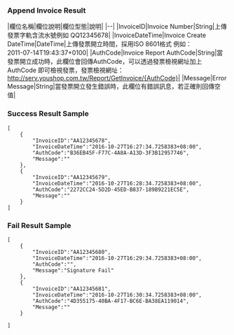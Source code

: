 ### Append Invoice Result

|欄位名稱|欄位說明|欄位型態|說明|
|--|
|InvoiceID|Invoice Number|String|上傳發票字軌含流水號例如 QQ12345678|
|InvoiceDateTime|Invoice Create DateTime|DateTime|上傳發票開立時間，採用ISO 8601格式 例如：<br /> 2011-07-14T19:43:37+0100|
|AuthCode|Invoice Report AuthCode|String|當發票開立成功時，此欄位會回傳AuthCode，可以透過發票檢視網址加上AuthCode 即可檢視發票，發票檢視網址：<br />http://serv.youshop.com.tw/Report/GetInvoice/{AuthCode}|
|Message|Error Message|String|當發票開立發生錯誤時，此欄位有錯誤訊息，若正確則回傳空值|

### Success Result Sample
```
[
    {
        "InvoiceID":"AA12345678",
        "InvoiceDateTime":"2016-10-27T16:27:34.7258383+08:00",
        "AuthCode":"B36EB45F-F77C-4A8A-A13D-3F3B12957746",
        "Message":""
    },
    {
        "InvoiceID":"AA12345679",
        "InvoiceDateTime":"2016-10-27T16:28:34.7258383+08:00",
        "AuthCode":"2272CC24-5D2D-45ED-B837-189B9221EC5E",
        "Message":""
    }    
]
```
### Fail Result Sample
```
[
    {
        "InvoiceID":"AA12345680",
        "InvoiceDateTime":"2016-10-27T16:29:34.7258383+08:00",
        "AuthCode":"",
        "Message":"Signature Fail"
    },
    {
        "InvoiceID":"AA12345681",
        "InvoiceDateTime":"2016-10-27T16:30:34.7258383+08:00",
        "AuthCode":"4D355175-40BA-4F17-BC6E-BA38EA119014",
        "Message":""
    }

]
```





